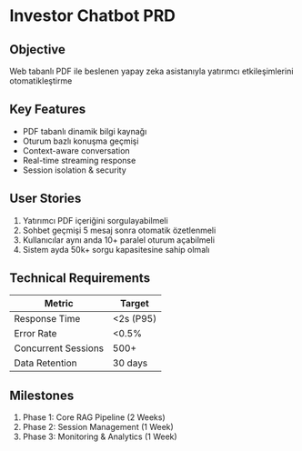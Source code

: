 # Investor Chatbot PRD

## Objective
Web tabanlı PDF ile beslenen yapay zeka asistanıyla yatırımcı etkileşimlerini otomatikleştirme

## Key Features
- PDF tabanlı dinamik bilgi kaynağı
- Oturum bazlı konuşma geçmişi
- Context-aware conversation
- Real-time streaming response
- Session isolation & security

## User Stories
1. Yatırımcı PDF içeriğini sorgulayabilmeli
2. Sohbet geçmişi 5 mesaj sonra otomatik özetlenmeli
3. Kullanıcılar aynı anda 10+ paralel oturum açabilmeli
4. Sistem ayda 50k+ sorgu kapasitesine sahip olmalı

## Technical Requirements
| Metric              | Target              |
|---------------------|---------------------|
| Response Time       | <2s (P95)          |
| Error Rate          | <0.5%              |
| Concurrent Sessions | 500+               |
| Data Retention      | 30 days            |

## Milestones
1. Phase 1: Core RAG Pipeline (2 Weeks)
2. Phase 2: Session Management (1 Week)
3. Phase 3: Monitoring & Analytics (1 Week)